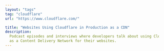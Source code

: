 ```yaml
---
layout: "tags"
tag: "cloudflare"
url: "https://www.cloudflare.com/"

title: "Websites Using Cloudflare in Production as a CDN"
description:
  Podcast episodes and interviews where developers talk about using Cloudflare
  as a Content Delivery Network for their websites.
---
```

